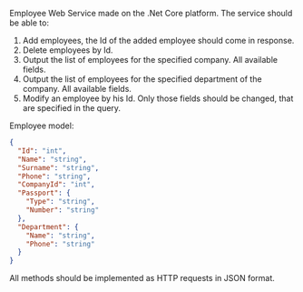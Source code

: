 ﻿Employee Web Service made on the .Net Core platform.
The service should be able to:

1. Add employees, the Id of the added employee should come in response.
2. Delete employees by Id.
3. Output the list of employees for the specified company. All available fields.
4. Output the list of employees for the specified department of the company. All available fields.
5. Modify an employee by his Id. Only those fields should be changed,
that are specified in the query.

Employee model:
```json
{
  "Id": "int",
  "Name": "string",
  "Surname": "string",
  "Phone": "string",
  "CompanyId": "int",
  "Passport": {
    "Type": "string",
    "Number": "string"
  },
  "Department": {
    "Name": "string",
    "Phone": "string"
  }
}
```
All methods should be implemented as HTTP requests in JSON format.